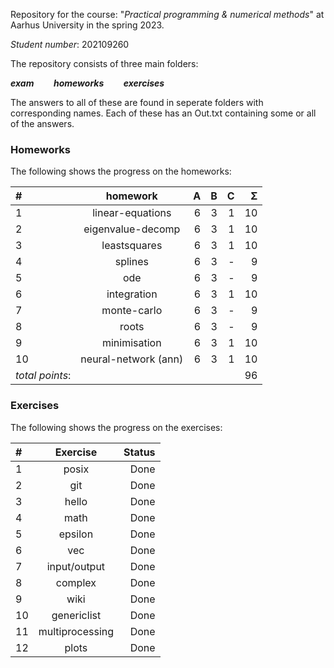 Repository for the course: "*Practical programming & numerical methods*" at Aarhus University in the spring 2023.

*Student number*: 202109260

The repository consists of three main folders: 

***exam*** &nbsp;&nbsp;&nbsp;&nbsp;&nbsp;&nbsp; ***homeworks*** &nbsp;&nbsp;&nbsp;&nbsp;&nbsp;&nbsp; ***exercises***

The answers to all of these are found in seperate folders with corresponding names. Each of these has an Out.txt containing some or all of the answers. 


### Homeworks

The following shows the progress on the homeworks:

| #  | homework              | A | B | C | Σ   |
|:---|:---------------------:|--:|--:|--:|----:|
| 1  | linear-equations      | 6 | 3 | 1 | 10  |
| 2  | eigenvalue-decomp     | 6 | 3 | 1 | 10  |
| 3  | leastsquares          | 6 | 3 | 1 | 10  |
| 4  | splines               | 6 | 3 | - |  9  |
| 5  | ode                   | 6 | 3 | - |  9  |
| 6  | integration           | 6 | 3 | 1 | 10  |
| 7  | monte-carlo           | 6 | 3 | - |  9  |
| 8  | roots                 | 6 | 3 | - |  9  |
| 9  | minimisation          | 6 | 3 | 1 | 10  |
| 10 | neural-network (ann)  | 6 | 3 | 1 | 10  |
|                  *total points*: | | | | | 96  |


### Exercises

The following shows the progress on the exercises:

| #  | Exercise              | Status          |
|:---|:---------------------:|----------------:|
| 1  | posix                 |  Done           |
| 2  | git                   |  Done           |
| 3  | hello                 |  Done           |
| 4  | math		     |  Done	       |
| 5  | epsilon               |  Done           |
| 6  | vec                   |  Done           |
| 7  | input/output          |  Done           |
| 8  | complex               |  Done           |
| 9  | wiki                  |  Done           |
| 10 | genericlist	     |  Done           |
| 11 | multiprocessing 	     |  Done           |
| 12 | plots		     |  Done	       |

